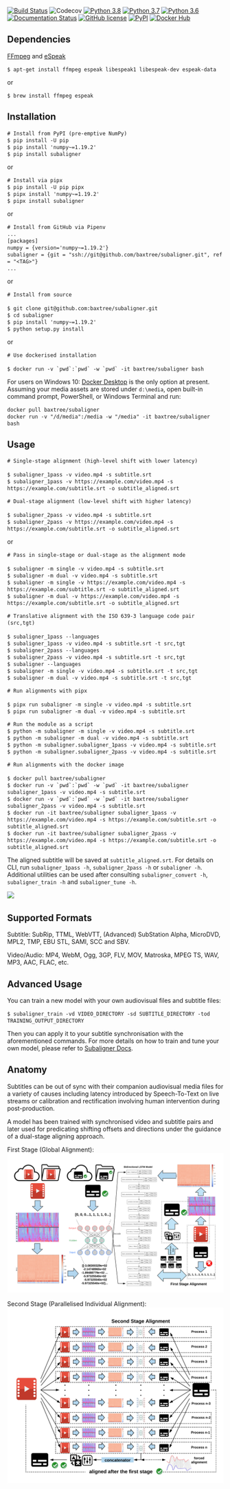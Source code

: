 [![Build Status](https://travis-ci.com/baxtree/subaligner.svg?branch=master)](https://travis-ci.com/baxtree/subaligner) ![Codecov](https://img.shields.io/codecov/c/github/baxtree/subaligner)
[![Python 3.8](https://img.shields.io/badge/python-3.8-blue.svg)](https://www.python.org/downloads/release/python-380/) [![Python 3.7](https://img.shields.io/badge/python-3.7-blue.svg)](https://www.python.org/downloads/release/python-370/) [![Python 3.6](https://img.shields.io/badge/python-3.6-blue.svg)](https://www.python.org/downloads/release/python-360/)
[![Documentation Status](https://readthedocs.org/projects/subaligner/badge/?version=latest)](https://subaligner.readthedocs.io/en/latest/?badge=latest)
[![GitHub license](https://img.shields.io/github/license/baxtree/subaligner)](https://github.com/baxtree/subaligner/blob/master/LICENSE)
[![PyPI](https://badge.fury.io/py/subaligner.svg)](https://badge.fury.io/py/subaligner)
[![Docker Hub](https://img.shields.io/docker/cloud/automated/baxtree/subaligner)](https://hub.docker.com/r/baxtree/subaligner)

## Dependencies
[FFmpeg](https://www.ffmpeg.org/) and [eSpeak](http://espeak.sourceforge.net/index.html)
```
$ apt-get install ffmpeg espeak libespeak1 libespeak-dev espeak-data
```
or
```
$ brew install ffmpeg espeak
```

## Installation
```
# Install from PyPI (pre-emptive NumPy)
$ pip install -U pip
$ pip install 'numpy~=1.19.2'
$ pip install subaligner
```
or
```
# Install via pipx
$ pip install -U pip pipx
$ pipx install 'numpy~=1.19.2'
$ pipx install subaligner
```
or
```
# Install from GitHub via Pipenv
...
[packages]
numpy = {version='numpy~=1.19.2'}
subaligner = {git = "ssh://git@github.com/baxtree/subaligner.git", ref = "<TAG>"}
...
```
or
```
# Install from source

$ git clone git@github.com:baxtree/subaligner.git
$ cd subaligner
$ pip install 'numpy~=1.19.2'
$ python setup.py install
```
or
```
# Use dockerised installation

$ docker run -v `pwd`:`pwd` -w `pwd` -it baxtree/subaligner bash
```
For users on Windows 10: [Docker Desktop](https://docs.docker.com/docker-for-windows/install/) is the only option at present.
Assuming your media assets are stored under `d:\media`, open built-in command prompt, PowerShell, or Windows Terminal and run:
```
docker pull baxtree/subaligner
docker run -v "/d/media":/media -w "/media" -it baxtree/subaligner bash
```

## Usage
```
# Single-stage alignment (high-level shift with lower latency)

$ subaligner_1pass -v video.mp4 -s subtitle.srt
$ subaligner_1pass -v https://example.com/video.mp4 -s https://example.com/subtitle.srt -o subtitle_aligned.srt
```
```
# Dual-stage alignment (low-level shift with higher latency)

$ subaligner_2pass -v video.mp4 -s subtitle.srt
$ subaligner_2pass -v https://example.com/video.mp4 -s https://example.com/subtitle.srt -o subtitle_aligned.srt
```
or
```
# Pass in single-stage or dual-stage as the alignment mode

$ subaligner -m single -v video.mp4 -s subtitle.srt
$ subaligner -m dual -v video.mp4 -s subtitle.srt
$ subaligner -m single -v https://example.com/video.mp4 -s https://example.com/subtitle.srt -o subtitle_aligned.srt
$ subaligner -m dual -v https://example.com/video.mp4 -s https://example.com/subtitle.srt -o subtitle_aligned.srt
```
```
# Translative alignment with the ISO 639-3 language code pair (src,tgt)

$ subaligner_1pass --languages
$ subaligner_1pass -v video.mp4 -s subtitle.srt -t src,tgt
$ subaligner_2pass --languages
$ subaligner_2pass -v video.mp4 -s subtitle.srt -t src,tgt
$ subaligner --languages
$ subaligner -m single -v video.mp4 -s subtitle.srt -t src,tgt
$ subaligner -m dual -v video.mp4 -s subtitle.srt -t src,tgt
```
```
# Run alignments with pipx

$ pipx run subaligner -m single -v video.mp4 -s subtitle.srt
$ pipx run subaligner -m dual -v video.mp4 -s subtitle.srt
```
```
# Run the module as a script
$ python -m subaligner -m single -v video.mp4 -s subtitle.srt
$ python -m subaligner -m dual -v video.mp4 -s subtitle.srt
$ python -m subaligner.subaligner_1pass -v video.mp4 -s subtitle.srt
$ python -m subaligner.subaligner_2pass -v video.mp4 -s subtitle.srt
```
```
# Run alignments with the docker image

$ docker pull baxtree/subaligner
$ docker run -v `pwd`:`pwd` -w `pwd` -it baxtree/subaligner subaligner_1pass -v video.mp4 -s subtitle.srt
$ docker run -v `pwd`:`pwd` -w `pwd` -it baxtree/subaligner subaligner_2pass -v video.mp4 -s subtitle.srt
$ docker run -it baxtree/subaligner subaligner_1pass -v https://example.com/video.mp4 -s https://example.com/subtitle.srt -o subtitle_aligned.srt
$ docker run -it baxtree/subaligner subaligner_2pass -v https://example.com/video.mp4 -s https://example.com/subtitle.srt -o subtitle_aligned.srt
```
The aligned subtitle will be saved at `subtitle_aligned.srt`. For details on CLI, run `subaligner_1pass -h`, `subaligner_2pass -h` or `subaligner -h`.
Additional utilities can be used after consulting `subaligner_convert -h`, `subaligner_train -h` and `subaligner_tune -h`.

![](figures/screencast.gif)
## Supported Formats
Subtitle: SubRip, TTML, WebVTT, (Advanced) SubStation Alpha, MicroDVD, MPL2, TMP, EBU STL, SAMI, SCC and SBV.

Video/Audio: MP4, WebM, Ogg, 3GP, FLV, MOV, Matroska, MPEG TS, WAV, MP3, AAC, FLAC, etc.

## Advanced Usage
You can train a new model with your own audiovisual files and subtitle files:
```
$ subaligner_train -vd VIDEO_DIRECTORY -sd SUBTITLE_DIRECTORY -tod TRAINING_OUTPUT_DIRECTORY
```
Then you can apply it to your subtitle synchronisation with the aforementioned commands. For more details on how to train and tune your own model, please refer to [Subaligner Docs](https://subaligner.readthedocs.io/en/latest/advanced_usage.html).

## Anatomy
Subtitles can be out of sync with their companion audiovisual media files for a variety of causes including latency introduced by Speech-To-Text on live streams or calibration and rectification involving human intervention during post-production.

A model has been trained with synchronised video and subtitle pairs and later used for predicating shifting offsets and directions under the guidance of a dual-stage aligning approach. 

First Stage (Global Alignment):
![](figures/1st_stage.png)

Second Stage (Parallelised Individual Alignment):
![](figures/2nd_stage.png)